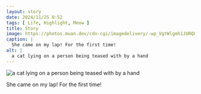 ```yaml
---
layout: story
date: 2024/11/25 0:52
tags: [ Life, Highlight, Meow ]
title: Story
image: https://photos.muan.dev/cdn-cgi/imagedelivery/-wp_VgtWlgmh1JURQ8t1mg/051e24f3-34b8-4890-0336-33f091730d00/public
caption: |
  She came on my lap! For the first time!
alt: |
  a cat lying on a person being teased with by a hand
---
```



![a cat lying on a person being teased with by a hand](https://photos.muan.dev/cdn-cgi/imagedelivery/-wp_VgtWlgmh1JURQ8t1mg/051e24f3-34b8-4890-0336-33f091730d00/public)

She came on my lap! For the first time!
